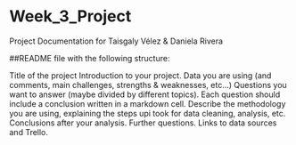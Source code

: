 # Week_3_Project

Project Documentation for Taisgaly Vélez &amp; Daniela Rivera

##README file with the following structure:

Title of the project
Introduction to your project.
Data you are using (and comments, main challenges, strengths & weaknesses, etc…)
Questions you want to answer (maybe divided by different topics). Each question should include a conclusion written in a markdown cell.
Describe the methodology you are using, explaining the steps upi took for data cleaning, analysis, etc.
Conclusions after your analysis.
Further questions.
Links to data sources and Trello.

